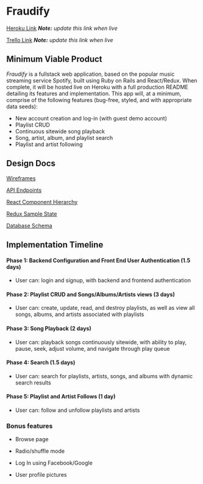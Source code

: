 # Fraudify

[Heroku Link](http://heroku.com) *__Note:__ update this
link when live*

[Trello Link](http://trello.com) *__Note:__ update this
link when live*

## Minimum Viable Product

*Fraudify* is a fullstack web application, based on the popular music streaming service Spotify, built using Ruby on Rails and React/Redux. When complete, it will be hosted live on Heroku with a full production README detailing its features and implementation. This app will, at a minimum, comprise of the following features (bug-free, styled, and with appropriate data seeds):  

* New account creation and log-in (with guest demo account)
* Playlist CRUD
* Continuous sitewide song playback
* Song, artist, album, and playlist search
* Playlist and artist following


## Design Docs

[Wireframes](wireframes)

[API Endpoints](api-endpoints.md)

[React Component Hierarchy](component-hierarchy.md)

[Redux Sample State](sample-state.md)

[Database Schema](schema.md)

## Implementation Timeline
#### Phase 1: Backend Configuration and Front End User Authentication (1.5 days)
  * User can: login and signup, with backend and frontend authentication

#### Phase 2: Playlist CRUD and Songs/Albums/Artists views (3 days)
  * User can: create, update, read, and destroy playlists, as well as view all songs, albums, and artists associated with playlists

#### Phase 3: Song Playback (2 days)
  * User can: playback songs continuously sitewide, with ability to play, pause, seek, adjust volume, and navigate through play queue

#### Phase 4: Search (1.5 days)
  * User can: search for playlists, artists, songs, and albums with dynamic search results

#### Phase 5: Playlist and Artist Follows (1 day)
  * User can: follow and unfollow playlists and artists

### Bonus features

* Browse page

* Radio/shuffle mode

* Log In using Facebook/Google

* User profile pictures
